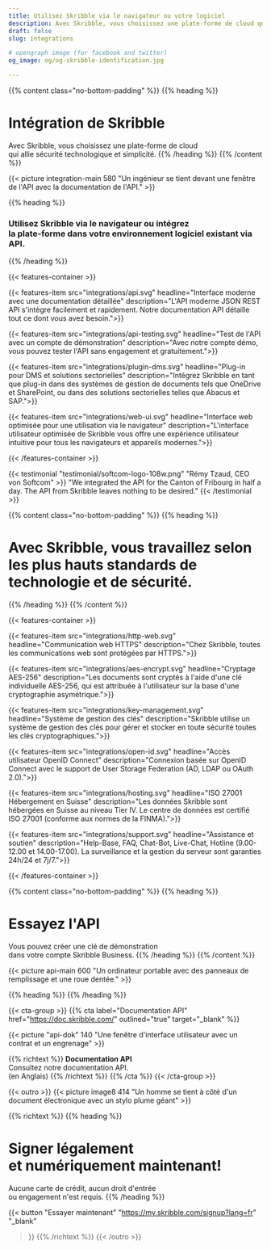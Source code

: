 ```yaml
---
title: Utilisez Skribble via le navigateur ou votre logiciel
description: Avec Skribble, vous choisissez une plate-forme de cloud qui allie sécurité technologique et simplicité.
draft: false
slug: integrations

# opengraph image (for facebook and twitter)
og_image: og/og-skribble-identification.jpg

---
```


{{% content class="no-bottom-padding" %}}
{{% heading %}}
# Intégration de Skribble
Avec Skribble, vous choisissez une plate-forme de cloud <br class="hide-for-mobile">qui allie sécurité technologique et simplicité. 
{{% /heading %}}
{{% /content %}}

{{< picture integration-main 580 "Un ingénieur se tient devant une fenêtre de l'API avec la documentation de l'API." >}}

{{% heading %}}
### Utilisez Skribble via le navigateur ou intégrez <br class="hide-for-mobile">la plate-forme dans votre environnement logiciel existant via API.
{{% /heading %}}

{{< features-container >}}

  {{< features-item src="integrations/api.svg" 
    headline="Interface moderne avec une documentation détaillée" 
    description="L'API moderne JSON REST API s'intègre facilement et rapidement. Notre documentation API détaille tout ce dont vous avez besoin.">}}

  {{< features-item src="integrations/api-testing.svg" 
    headline="Test de l'API avec un compte de démonstration" 
    description="Avec notre compte démo, vous pouvez tester l'API sans engagement et gratuitement.">}}

  {{< features-item src="integrations/plugin-dms.svg" 
    headline="Plug-in pour DMS et solutions sectorielles" 
    description="Intégrez Skribble en tant que plug-in dans des systèmes de gestion de documents tels que OneDrive et SharePoint, ou dans des solutions sectorielles telles que Abacus et SAP.">}}

  {{< features-item src="integrations/web-ui.svg" 
    headline="Interface web optimisée pour une utilisation via le navigateur" 
    description="L'interface utilisateur optimisée de Skribble vous offre une expérience utilisateur intuitive pour tous les navigateurs et appareils modernes.">}}

{{< /features-container >}}

[//]: # (--------------------------------------------------------------------------------------------------------------)

{{< testimonial "testimonial/softcom-logo-108w.png" "Rémy Tzaud, CEO von Softcom" >}}
"We integrated the API for the Canton of Fribourg in half a day. The API from Skribble leaves nothing to be desired." 
{{< /testimonial >}}

[//]: # (--------------------------------------------------------------------------------------------------------------)

{{% content class="no-bottom-padding" %}}
{{% heading %}}
# Avec Skribble, vous travaillez selon <br class="hide-for-mobile">les plus hauts standards de technologie et de sécurité.
{{% /heading %}}
{{% /content %}}

{{< features-container >}}

  {{< features-item src="integrations/http-web.svg" 
    headline="Communication web HTTPS" 
    description="Chez Skribble, toutes les communications web sont protégées par HTTPS.">}}

  {{< features-item src="integrations/aes-encrypt.svg" 
    headline="Cryptage AES-256" 
    description="Les documents sont cryptés à l'aide d'une clé individuelle AES-256, qui est attribuée à l'utilisateur sur la base d'une cryptographie asymétrique.">}}

  {{< features-item src="integrations/key-management.svg" 
    headline="Système de gestion des clés" 
    description="Skribble utilise un système de gestion des clés pour gérer et stocker en toute sécurité toutes les clés cryptographiques.">}}

  {{< features-item src="integrations/open-id.svg" 
    headline="Accès utilisateur OpenID Connect" 
    description="Connexion basée sur OpenID Connect avec le support de User Storage Federation (AD, LDAP ou OAuth 2.0).">}}

  {{< features-item src="integrations/hosting.svg" 
    headline="ISO 27001 Hébergement en Suisse" 
    description="Les données Skribble sont hébergées en Suisse au niveau Tier IV. Le centre de données est certifié ISO 27001 (conforme aux normes de la FINMA).">}}

  {{< features-item src="integrations/support.svg" 
    headline="Assistance et soutien" 
    description="Help-Base, FAQ, Chat-Bot, Live-Chat, Hotline (9.00- 12.00 et 14.00-17.00). La surveillance et la gestion du serveur sont garanties 24h/24 et 7j/7.">}}

{{< /features-container >}}

[//]: # (--------------------------------------------------------------------------------------------------------------)

{{% content class="no-bottom-padding" %}}
{{% heading %}}
# Essayez l'API
Vous pouvez créer une clé de démonstration <br class="hide-for-mobile">dans votre compte Skribble Business.
{{% /heading %}}
{{% /content %}}

{{< picture api-main 600 "Un ordinateur portable avec des panneaux de remplissage et une roue dentée." >}}

{{% heading %}}
{{% /heading %}}

[//]: # (--------------------------------------------------------------------------------------------------------------)

{{< cta-group >}}
{{% cta
  label="Documentation API"
  href="https://doc.skribble.com/"
  outlined="true"
  target="_blank"
%}}

{{< picture "api-dok" 140 "Une fenêtre d'interface utilisateur avec un contrat et un engrenage" >}}

{{% richtext %}}
**Documentation API**<br>
Consultez notre documentation API.<br class="hide-for-mobile">(en Anglais)
{{% /richtext %}}
{{% /cta %}}
{{< /cta-group >}}

[//]: # (--------------------------------------------------------------------------------------------------------------)

{{< outro >}}
{{< picture image8 414 "Un homme se tient à côté d'un document électronique avec un stylo plume géant" >}}

{{% richtext %}}
{{% heading %}}
# Signer légalement <br class="hide-for-mobile">et numériquement maintenant!
Aucune carte de crédit, aucun droit d'entrée <br class="hide-for-mobile">ou engagement n'est requis.
{{% /heading %}}

{{< button
  "Essayer maintenant"
  "https://my.skribble.com/signup?lang=fr"
  "_blank"
>}}
{{% /richtext %}}
{{< /outro >}}
